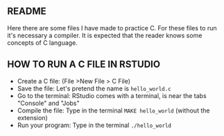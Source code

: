 ## README

Here there are some files I have made to practice C. For these files to run it's necessary a compiler. It is expected that the reader knows some concepts of C language.

## HOW TO RUN A C FILE IN RSTUDIO

- Create a C file: (File >New File > C File)
- Save the file: Let's pretend the name is `hello_world.c`
- Go to the terminal: RStudio comes with a terminal, is near the tabs "Console" and "Jobs"
- Compile the file: Type in the terminal `MAKE hello_world` (without the extension)
- Run your program: Type in the terminal `./hello_world`